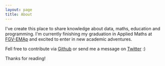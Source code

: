 ```yaml
---
layout: page
title: About
---
```


I've create this place to share knowledge about data, maths, education and programming. I'm currently finishing my graduation in Applied Maths at [FGV-EMAp](https://emap.fgv.br) and excited to enter in new academic adventures. 

Fell free to contribute via [Github](https://twitter.com/fernandascovino) or send me a message on [Twitter](https://github.com/fernandascovino) :)

Thanks for reading!
